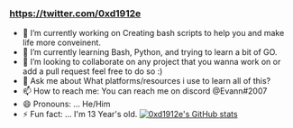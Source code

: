 ### https://twitter.com/0xd1912e


- 🔭 I’m currently working on Creating bash scripts to help you and make life more conveinent.
- 🌱 I’m currently learning Bash, Python, and trying to learn a bit of GO.
- 👯 I’m looking to collaborate on any project that you wanna work on or add a pull request feel free to do so :)
- 💬 Ask me about What platforms/resources i use to learn all of this?
- 📫 How to reach me: You can reach me on discord @Evann#2007
- 😄 Pronouns: ... He/Him
- ⚡ Fun fact: ... I'm 13 Year's old.
[![0xd1912e's GitHub stats](https://github-readme-stats.vercel.app/api?username=0xd1912e)](https://github.com/anuraghazra/github-readme-stats)

